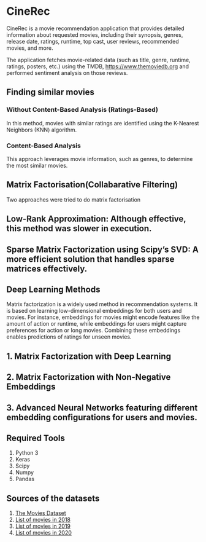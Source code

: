 # CineRec

CineRec is a movie recommendation application that provides detailed information about requested movies, including their synopsis, genres, release date, ratings, runtime, top cast, user reviews, recommended movies, and more.

The application fetches movie-related data (such as title, genre, runtime, ratings, posters, etc.) using the TMDB, https://www.themoviedb.org and performed sentiment analysis on those reviews.

## Finding similar movies
### Without Content-Based Analysis (Ratings-Based)

In this method, movies with similar ratings are identified using the K-Nearest Neighbors (KNN) algorithm.
### Content-Based Analysis

This approach leverages movie information, such as genres, to determine the most similar movies.

## Matrix Factorisation(Collabarative Filtering) 

Two approaches were tried to do matrix factorisation

## Low-Rank Approximation: Although effective, this method was slower in execution.
## Sparse Matrix Factorization using Scipy’s SVD: A more efficient solution that handles sparse matrices effectively.


## Deep Learning Methods

Matrix factorization is a widely used method in recommendation systems. It is based on learning low-dimensional embeddings for both users and movies.
For instance, embeddings for movies might encode features like the amount of action or runtime, while embeddings for users might capture preferences for action or long movies. Combining these embeddings enables predictions of ratings for unseen movies.

## 1. Matrix Factorization with Deep Learning
## 2. Matrix Factorization with Non-Negative Embeddings
## 3. Advanced Neural Networks featuring different embedding configurations for users and movies.

## Required Tools

1. Python 3
2. Keras
3. Scipy
4. Numpy
5. Pandas

## Sources of the datasets 

1. [The Movies Dataset](https://www.kaggle.com/rounakbanik/the-movies-dataset)
2. [List of movies in 2018](https://en.wikipedia.org/wiki/List_of_American_films_of_2018)
3. [List of movies in 2019](https://en.wikipedia.org/wiki/List_of_American_films_of_2019)
4. [List of movies in 2020](https://en.wikipedia.org/wiki/List_of_American_films_of_2020)


